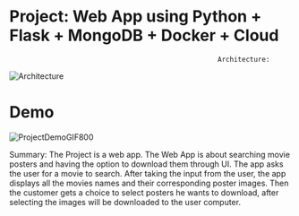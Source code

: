 # Project: Web App using Python + Flask + MongoDB + Docker + Cloud

                                                        Architecture:
![Architecture](https://user-images.githubusercontent.com/82024584/168107143-83bc9c12-6727-487d-8f61-93628ea6d28d.PNG)
# Demo
![ProjectDemoGIF800](https://user-images.githubusercontent.com/82024584/168753125-3f54a942-a2f2-4795-bf0e-0eb313374416.gif)


Summary: The Project is a web app. The Web App is about searching movie posters and having the option to download them through UI.
The app asks the user for a movie to search. After taking the input from the user, the app displays all the movies names and their corresponding poster images. Then the customer gets a choice to select posters he wants to download, after selecting the images will be downloaded to the user computer.
